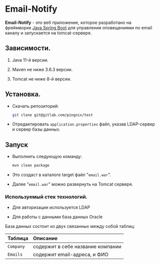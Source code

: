 # Email-Notify 

 

**Email-Notify** - это веб приложение, которое разработано на фреймворке [Java Spring Boot](https://spring.io/) для управления оповещениями по email каналу и запускается на tomcat-сервере.  

 

## Зависимости.
 

1. Java 11-й версии. 

2. Maven не ниже 3.6.3 версии. 

3. Tomcat не ниже 8-й версии. 

 

 

## Установка. 


- Скачать репозиторий:
    ```bash 
	git clone git@gitlab.com/pingnix/test 
    ```

- Отредактировать `application.properties` файл, указав LDAP-сервер и сервер базы данных. 

 

## Запуск 

 - Выполнить следующую команду:

	```bash 
	mvn clean package 
	```
 - Это создаст в каталоге target файл "`email.war`". 

 - Далее "`email.war`" можно развернуть на Tomcat сервере. 

 

### Используемый стек технологий. 

 

- Для авторизации используется LDAP 
 

- Для работы с данными база данных Oracle 

 

 

База данных состоит из двух связанных между собой таблиц: 

 

| Таблица | Описание | 
|:-------- |:----------|
| `Company` |  содержит в себе название компании |
| `Emails`  | содержит email-адреса, и ФИО |

 